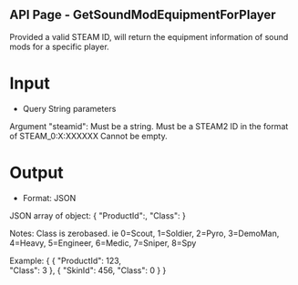 ## API Page - GetSoundModEquipmentForPlayer ##

Provided a valid STEAM ID, will return the equipment information of sound mods for a specific player.

# Input 
- Query String parameters

Argument "steamid":
	Must be a string. 
	Must be a STEAM2 ID in the format of STEAM_0:X:XXXXXX 
	Cannot be empty.

# Output 
- Format: JSON

JSON array of object: 
{ 
	"ProductId":<int>, 
	"Class":<short> 
}

Notes: Class is zerobased. ie 0=Scout, 1=Soldier, 2=Pyro, 3=DemoMan, 4=Heavy, 5=Engineer, 6=Medic, 7=Sniper, 8=Spy

Example: 
{
	{
		"ProductId": 123,		
		"Class": 3
	},
	{
		"SkinId": 456,
		"Class": 0
	}
}